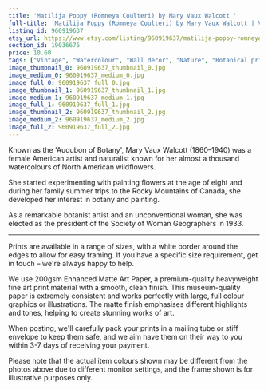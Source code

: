 ```yaml
---
title: 'Matilija Poppy (Romneya Coulteri) by Mary Vaux Walcott '
full-title: 'Matilija Poppy (Romneya Coulteri) by Mary Vaux Walcott | Vintage botanical watercolour illustration | Home decor | Giclée print'
listing_id: 960919637
etsy_url: https://www.etsy.com/listing/960919637/matilija-poppy-romneya-coulteri-by-mary?utm_source=site&utm_medium=api&utm_campaign=api
section_id: 19036676
price: 10.60
tags: ["Vintage", "Watercolour", "Wall decor", "Nature", "Botanical print", "Plant lovers gift", "Plant illustration", "Cottage decor", "Flower art print", "Cottage", "Mary Vaux Walcott", "Botany poster", "Matilija Poppy"]
image_thumbnail_0: 960919637_thumbnail_0.jpg
image_medium_0: 960919637_medium_0.jpg
image_full_0: 960919637_full_0.jpg
image_thumbnail_1: 960919637_thumbnail_1.jpg
image_medium_1: 960919637_medium_1.jpg
image_full_1: 960919637_full_1.jpg
image_thumbnail_2: 960919637_thumbnail_2.jpg
image_medium_2: 960919637_medium_2.jpg
image_full_2: 960919637_full_2.jpg
---
```

Known as the &#39;Audubon of Botany&#39;, Mary Vaux Walcott (1860–1940) was a female American artist and naturalist known for her almost a thousand watercolours of North American wildflowers. 

She started experimenting with painting flowers at the age of eight and during her family summer trips to the Rocky Mountains of Canada, she developed her interest in botany and painting.

As a remarkable botanist artist and an unconventional woman, she was elected as the president of the Society of Woman Geographers in 1933.

----

Prints are available in a range of sizes, with a white border around the edges to allow for easy framing. If you have a specific size requirement, get in touch – we&#39;re always happy to help.

We use 200gsm Enhanced Matte Art Paper, a premium-quality heavyweight fine art print material with a smooth, clean finish. This museum-quality paper is extremely consistent and works perfectly with large, full colour graphics or illustrations. The matte finish emphasises different highlights and tones, helping to create stunning works of art.

When posting, we&#39;ll carefully pack your prints in a mailing tube or stiff envelope to keep them safe, and we aim have them on their way to you within 3-7 days of receiving your payment.

Please note that the actual item colours shown may be different from the photos above due to different monitor settings, and the frame shown is for illustrative purposes only.

